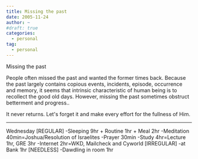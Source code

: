 ```yaml
---
title: Missing the past
date: 2005-11-24
author: ~
#draft: true
categories:
  - personal
tag:
  - personal
---
```




Missing the past

People often missed the past and wanted the former times back.
Because the past largely contains copious events, incidents, episode, occurrence and memory,
it seems that intrinsic characteristic of human being is to recollect the good old days.
However, missing the past sometimes obstruct betterment and progress..

It never returns. Let's forget it and make every effort for the fullness of Him.


-------
Wednesday
[REGULAR]
-Sleeping 9hr + Routine 1hr + Meal 2hr
-Meditation 40min=Joshua/Resolution of Israelites
-Prayer 30min
-Study 4hr=Lecture 1hr, GRE 3hr
-Internet 2hr=WKD, Mailcheck and Cyworld
[IRREGULAR]
-at Bank 1hr
[NEEDLESS]
-Dawdling in room 1hr


 







